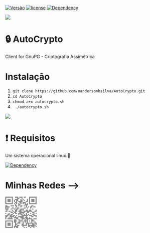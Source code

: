 [![Versão](https://img.shields.io/badge/Vers%C3%A3o-1.0-success.svg)](https://github.com/oandersonbsilva)
[![license](https://img.shields.io/badge/license-MIT-sucess.svg)](https://github.com/oandersonbsilva/AutoCrypto/blob/master/LICENSE)
[![Dependency](https://img.shields.io/badge/Dependency-GnuPG%20-blue.svg)](https://www.gnupg.org/download/index.html)

<img src="https://raw.githubusercontent.com/oandersonbsilva/AutoCrypto/master/Logo.png">

# 🔒 AutoCrypto
Client for GnuPG -  Criptografia Assimétrica

# Instalação

<ol>
<li><code>git clone https://github.com/oandersonbsilva/AutoCrypto.git</code></li>
<li><code>cd AutoCrypto </code></li>
<li><code>chmod a+x autocrypto.sh</code></li>
<li><code> ./autocrypto.sh </code></li>
</ol>
<img src="https://raw.githubusercontent.com/oandersonbsilva/AutoCrypto/master/image.png">

# :exclamation: Requisitos

<p>Um sistema operacional linux.🐧 </p>

[![Dependency](https://img.shields.io/badge/Dependency-GnuPG%20-blue.svg)](https://www.gnupg.org/download/index.html)
# Minhas Redes -->
<code><img height="100" width="100" src="https://raw.githubusercontent.com/oandersonbsilva/oandersonbsilva/master/code.png"></code>

